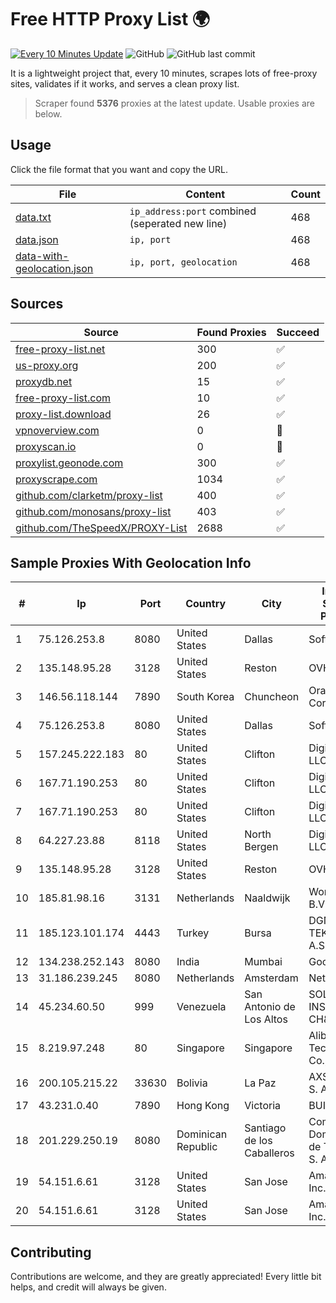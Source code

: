 
# Free HTTP Proxy List 🌍

[![Every 10 Minutes Update](https://github.com/mertguvencli/http-proxy-list/actions/workflows/main.yml/badge.svg?branch=main)](https://github.com/mertguvencli/http-proxy-list/actions/workflows/main.yml)
![GitHub](https://img.shields.io/github/license/mertguvencli/http-proxy-list)
![GitHub last commit](https://img.shields.io/github/last-commit/mertguvencli/http-proxy-list)

It is a lightweight project that, every 10 minutes, scrapes lots of free-proxy sites, validates if it works, and serves a clean proxy list.


> Scraper found **5376** proxies at the latest update. Usable proxies are below.

## Usage

Click the file format that you want and copy the URL.


|File|Content|Count|
|----|-------|-----|
|[data.txt](https://raw.githubusercontent.com/mertguvencli/http-proxy-list/main/proxy-list/data.txt)|`ip_address:port` combined (seperated new line)|468|
|[data.json](https://raw.githubusercontent.com/mertguvencli/http-proxy-list/main/proxy-list/data.json)|`ip, port`|468|
|[data-with-geolocation.json](https://raw.githubusercontent.com/mertguvencli/http-proxy-list/main/proxy-list/data-with-geolocation.json)|`ip, port, geolocation`|468|

## Sources

|Source|Found Proxies|Succeed|
|------|-------------|-------|
|[free-proxy-list.net](https://free-proxy-list.net)|300|✅|
|[us-proxy.org](https://www.us-proxy.org)|200|✅|
|[proxydb.net](http://proxydb.net)|15|✅|
|[free-proxy-list.com](https://free-proxy-list.com/?page=&port=&type%5B%5D=http&type%5B%5D=https&up_time=0&search=Search)|10|✅|
|[proxy-list.download](https://www.proxy-list.download/HTTP)|26|✅|
|[vpnoverview.com](https://vpnoverview.com/privacy/anonymous-browsing/free-proxy-servers)|0|🚫|
|[proxyscan.io](https://www.proxyscan.io)|0|🚫|
|[proxylist.geonode.com](https://proxylist.geonode.com/api/proxy-list?limit=300&page=1&sort_by=lastChecked&sort_type=desc&protocols=http,https)|300|✅|
|[proxyscrape.com](https://api.proxyscrape.com/v2/?request=displayproxies&protocol=http&timeout=10000&country=all&ssl=all&anonymity=all)|1034|✅|
|[github.com/clarketm/proxy-list](https://raw.githubusercontent.com/clarketm/proxy-list/master/proxy-list-raw.txt)|400|✅|
|[github.com/monosans/proxy-list](https://raw.githubusercontent.com/monosans/proxy-list/main/proxies/http.txt)|403|✅|
|[github.com/TheSpeedX/PROXY-List](https://raw.githubusercontent.com/TheSpeedX/PROXY-List/master/http.txt)|2688|✅|


## Sample Proxies With Geolocation Info

|#|Ip|Port|Country|City|Internet Service Provider|
|-|--|----|-------|----|-------------------------|
|1|75.126.253.8|8080|United States|Dallas|SoftLayer|
|2|135.148.95.28|3128|United States|Reston|OVH SAS|
|3|146.56.118.144|7890|South Korea|Chuncheon|Oracle Corporation|
|4|75.126.253.8|8080|United States|Dallas|SoftLayer|
|5|157.245.222.183|80|United States|Clifton|DigitalOcean, LLC|
|6|167.71.190.253|80|United States|Clifton|DigitalOcean, LLC|
|7|167.71.190.253|80|United States|Clifton|DigitalOcean, LLC|
|8|64.227.23.88|8118|United States|North Bergen|DigitalOcean, LLC|
|9|135.148.95.28|3128|United States|Reston|OVH SAS|
|10|185.81.98.16|3131|Netherlands|Naaldwijk|WorldStream B.V.|
|11|185.123.101.174|4443|Turkey|Bursa|DGN TEKNOLOJI A.S.|
|12|134.238.252.143|8080|India|Mumbai|Google LLC|
|13|31.186.239.245|8080|Netherlands|Amsterdam|NetSkope Inc|
|14|45.234.60.50|999|Venezuela|San Antonio de Los Altos|SOLUCIONES INSTALRED CH&C C.A.|
|15|8.219.97.248|80|Singapore|Singapore|Alibaba (US) Technology Co., Ltd.|
|16|200.105.215.22|33630|Bolivia|La Paz|AXS Bolivia S. A.|
|17|43.231.0.40|7890|Hong Kong|Victoria|BUILDCLOUD|
|18|201.229.250.19|8080|Dominican Republic|Santiago de los Caballeros|Compañía Dominicana de Teléfonos S. A.|
|19|54.151.6.61|3128|United States|San Jose|Amazon.com, Inc.|
|20|54.151.6.61|3128|United States|San Jose|Amazon.com, Inc.|



## Contributing

Contributions are welcome, and they are greatly appreciated! Every
little bit helps, and credit will always be given.

